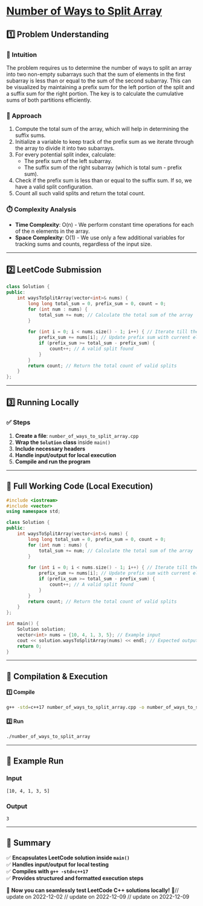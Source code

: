 # **[Number of Ways to Split Array](https://leetcode.com/problems/number-of-ways-to-split-array/description/)**  

## **1️⃣ Problem Understanding**  
### **📌 Intuition**  
The problem requires us to determine the number of ways to split an array into two non-empty subarrays such that the sum of elements in the first subarray is less than or equal to the sum of the second subarray. This can be visualized by maintaining a prefix sum for the left portion of the split and a suffix sum for the right portion. The key is to calculate the cumulative sums of both partitions efficiently.

### **🚀 Approach**  
1. Compute the total sum of the array, which will help in determining the suffix sums.
2. Initialize a variable to keep track of the prefix sum as we iterate through the array to divide it into two subarrays.
3. For every potential split index, calculate:
   - The prefix sum of the left subarray.
   - The suffix sum of the right subarray (which is total sum - prefix sum).
4. Check if the prefix sum is less than or equal to the suffix sum. If so, we have a valid split configuration.
5. Count all such valid splits and return the total count.

### **⏱️ Complexity Analysis**  
- **Time Complexity**: O(n) - We perform constant time operations for each of the n elements in the array.  
- **Space Complexity**: O(1) - We use only a few additional variables for tracking sums and counts, regardless of the input size.  

---  

## **2️⃣ LeetCode Submission**  
```cpp
class Solution {
public:
    int waysToSplitArray(vector<int>& nums) {
        long long total_sum = 0, prefix_sum = 0, count = 0;
        for (int num : nums) {
            total_sum += num; // Calculate the total sum of the array
        }
        
        for (int i = 0; i < nums.size() - 1; i++) { // Iterate till the second last element
            prefix_sum += nums[i]; // Update prefix sum with current element
            if (prefix_sum >= total_sum - prefix_sum) {
                count++; // A valid split found
            }
        }
        return count; // Return the total count of valid splits
    }
};
```  

---  

## **3️⃣ Running Locally**  
### **✅ Steps**  
1. **Create a file**: `number_of_ways_to_split_array.cpp`  
2. **Wrap the `Solution` class** inside `main()`  
3. **Include necessary headers**  
4. **Handle input/output for local execution**  
5. **Compile and run the program**  

---  

## **📝 Full Working Code (Local Execution)**  
```cpp
#include <iostream>
#include <vector>
using namespace std;

class Solution {
public:
    int waysToSplitArray(vector<int>& nums) {
        long long total_sum = 0, prefix_sum = 0, count = 0;
        for (int num : nums) {
            total_sum += num; // Calculate the total sum of the array
        }
        
        for (int i = 0; i < nums.size() - 1; i++) { // Iterate till the second last element
            prefix_sum += nums[i]; // Update prefix sum with current element
            if (prefix_sum >= total_sum - prefix_sum) {
                count++; // A valid split found
            }
        }
        return count; // Return the total count of valid splits
    }
};

int main() {
    Solution solution;
    vector<int> nums = {10, 4, 1, 3, 5}; // Example input
    cout << solution.waysToSplitArray(nums) << endl; // Expected output: 3
    return 0;
}
```  

---  

## **🔧 Compilation & Execution**  
#### **1️⃣ Compile**  
```bash
g++ -std=c++17 number_of_ways_to_split_array.cpp -o number_of_ways_to_split_array
```  

#### **2️⃣ Run**  
```bash
./number_of_ways_to_split_array
```  

---  

## **🎯 Example Run**  
### **Input**  
```
[10, 4, 1, 3, 5]
```  
### **Output**  
```
3
```  

---  

## **📌 Summary**  
✅ **Encapsulates LeetCode solution inside `main()`**  
✅ **Handles input/output for local testing**  
✅ **Compiles with `g++ -std=c++17`**  
✅ **Provides structured and formatted execution steps**  

🚀 **Now you can seamlessly test LeetCode C++ solutions locally!** 🚀// update on 2022-12-02
// update on 2022-12-09
// update on 2022-12-09
